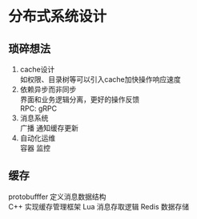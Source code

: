 # 分布式系统设计

## 琐碎想法

1. cache设计  
   如权限、目录树等可以引入cache加快操作响应速度  
2. 依赖异步而非同步  
   界面和业务逻辑分离，更好的操作反馈  
   RPC: gRPC  
3. 消息系统  
   广播 通知缓存更新  
4. 自动化运维  
   容器 监控

## 缓存

protobufffer 定义消息数据结构  
C++ 实现缓存管理框架
Lua 消息存取逻辑
Redis 数据存储